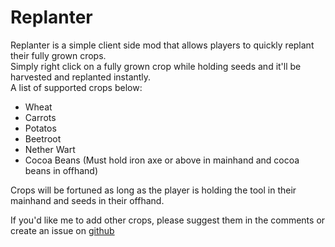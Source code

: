 # Replanter
Replanter is a simple client side mod that allows players to quickly replant their fully grown crops.  
Simply right click on a fully grown crop while holding seeds and it'll be harvested and replanted instantly.  
A list of supported crops below:
- Wheat
- Carrots
- Potatos
- Beetroot
- Nether Wart
- Cocoa Beans (Must hold iron axe or above in mainhand and cocoa beans in offhand)

Crops will be fortuned as long as the player is holding the tool in their mainhand and seeds in their offhand.

If you'd like me to add other crops, please suggest them in the comments or create an issue on [github](https://github.com/kregerl/Replanter)
